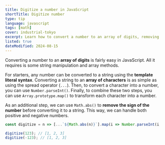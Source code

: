 ```yaml
---
title: Digitize a number in JavaScript
shortTitle: Digitize number
type: tip
language: javascript
tags: [math]
cover: industrial-tokyo
excerpt: Learn how to convert a number to an array of digits, removing its sign if necessary.
listed: true
dateModified: 2024-08-15
---
```


Converting a number to an **array of digits** is fairly easy in JavaScript. All it requires is some string manipulation and array methods.

For starters, any number can be converted to a string using the **template literal syntax**. Converting a string to an **array of characters** is as simple as using the spread operator (`...`). Then, to convert a character into a number, you can use `Number.parseInt()`. Finally, to combine these two steps, you can use `Array.prototype.map()` to transform each character into a number.

As an additional step, we can use `Math.abs()` to **remove the sign of the number** before converting it to a string. This way, we can handle both positive and negative numbers.

```js
const digitize = n => [...`${Math.abs(n)}`].map(i => Number.parseInt(i, 10));

digitize(123); // [1, 2, 3]
digitize(-123); // [1, 2, 3]
```
